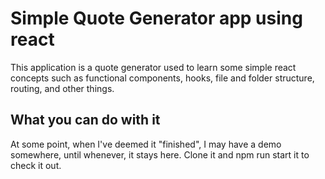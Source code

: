 # Simple Quote Generator app using react

This application is a quote generator used to learn some simple react concepts such as functional components, hooks, file and folder structure, routing, and other things.

## What you can do with it

At some point, when I've deemed it "finished", I may have a demo somewhere, until whenever, it stays here. Clone it and npm run start it to check it out.
